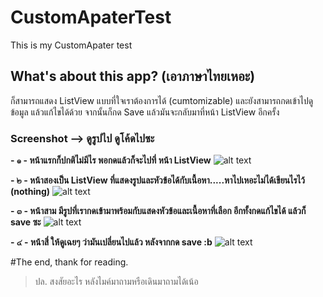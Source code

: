 # CustomApaterTest
This is my CustomApater test

## What's about this app? (เอาภาษาไทยเหอะ)

ก็สามารถแสดง ListView แบบที่ใจเราต้องการได้ (cumtomizable)
และยังสามารถกดเข้าไปดูข้อมูล แล้วแก้ไขได้ด้วย 
จากนั้นก็กด Save แล้วมันจะกลับมาที่หน้า ListView อีกครั้ง

### Screenshot --> ดูรูปไป ดูโค้ดไปซะ

**- ๑ - หน้าแรกก็ปกติไม่มีไร พอกดแล้วก็จะไปที่ หน้า ListView**
![alt text](app/src/main/res/screenshot/Screenshot_1.jpg "Page 1")

**- ๒ - หน้าสองเป็น ListView ที่แสดงรูปและหัวข้อได้กับเนื้อหา.....หาไปเหอะไม่ได้เขียนไรไว้ (nothing)**
![alt text](app/src/main/res/screenshot/Screenshot_2.jpg "Page 2")

**- ๓ - หน้าสาม มีรูปที่เรากดเข้ามาพร้อมกับแสดงหัวข้อและเนื้อหาที่เลือก อีกทั้งกดแก้ไขได้ แล้วก็ save ซะ**
![alt text](app/src/main/res/screenshot/Screenshot_3.jpg "Page 3")

**- ๔ - หน้าสี่ ให้ดูเฉยๆ ว่ามันเปลี่ยนไปแล้ว หลังจากกด save :b**
![alt text](app/src/main/res/screenshot/Screenshot_4.jpg "Page 2 Edited")

#The end, thank for reading.

>ปล. สงสัยอะไร หลังไมค์มาถามหรือเดินมาถามได้เน้อ
